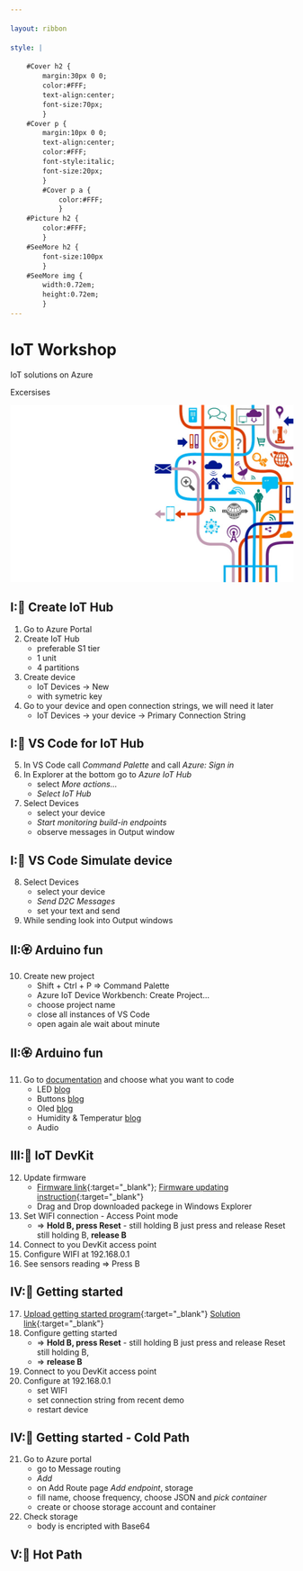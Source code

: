 ```yaml
---

layout: ribbon

style: |

    #Cover h2 {
        margin:30px 0 0;
        color:#FFF;
        text-align:center;
        font-size:70px;
        }
    #Cover p {
        margin:10px 0 0;
        text-align:center;
        color:#FFF;
        font-style:italic;
        font-size:20px;
        }
        #Cover p a {
            color:#FFF;
            }
    #Picture h2 {
        color:#FFF;
        }
    #SeeMore h2 {
        font-size:100px
        }
    #SeeMore img {
        width:0.72em;
        height:0.72em;
        }
---
```


# IoT Workshop
 
 IoT solutions on Azure
 
 Excersises


![](pictures/cover.jpg)


## I:🌸 Create IoT Hub

1. Go to Azure Portal
2. Create IoT Hub
    - preferable S1 tier
    - 1 unit
    - 4 partitions
3. Create device
    - IoT Devices -> New 
    - with symetric key
4. Go to your device and open connection strings, we will need it later
    - IoT Devices -> your device -> Primary Connection String

## I:🌸 VS Code for IoT Hub

5. In VS Code call *Command Palette* and call *Azure: Sign in*
6. In Explorer at the bottom go to *Azure IoT Hub*
    - select *More actions...*
    - *Select IoT Hub*
7. Select Devices
    - select your device
    - *Start monitoring build-in endpoints*
    - observe messages in Output window

## I:🌸 VS Code Simulate device

8. Select Devices
    - select your device
    - *Send D2C Messages*
    - set your text and send
9. While sending look into Output windows

## II:🏵️ Arduino fun

10. Create new project 
    - Shift + Ctrl + P => Command Palette
    - Azure IoT Device Workbench: Create Project... 
    - choose project name
    - close all instances of VS Code
    - open again ale wait about minute

## II:🏵️ Arduino fun

11. Go to [documentation](https://microsoft.github.io/azure-iot-developer-kit/docs/apis/hts221/) and choose what you want to code
    - LED [blog](https://www.programistkaikot.pl/2020/01/mxchip-zabawy-dioda.html)
    - Buttons [blog](https://www.programistkaikot.pl/2020/01/mxchip-obsuga-przyciskow-uzytkownika.html)
    - Oled [blog](https://www.programistkaikot.pl/2020/01/mxchip-oled-display.html)
    - Humidity & Temperatur [blog](https://www.programistkaikot.pl/2020/02/mxchip-czujnik-wilgotnosci-powietrza.html)
    - Audio 

## III:💮 IoT DevKit

12. Update firmware
    - [Firmware link](https://bit.ly/2riKrLw){:target="_blank"}; [Firmware updating instruction](https://bit.ly/34Pug60){:target="_blank"}
    - Drag and Drop downloaded packege in Windows Explorer
13. Set WIFI connection - Access Point mode
    - => **Hold B, press Reset** - still holding B just press and release Reset still holding B, **release B**
14. Connect to you DevKit access point
15. Configure WIFI at 192.168.0.1        
16. See sensors reading => Press B

## IV:🌹 Getting started 

17. [Upload getting started program](https://aka.ms/devkit/prod/getstarted/latest){:target="_blank"}  [Solution link](https://docs.microsoft.com/en-us/samples/azure-samples/mxchip-iot-devkit-get-started/sample/){:target="_blank"}
18. Configure getting started
	- => **Hold B, press Reset** - still holding B just press and release Reset still holding B,
    - => **release B**
19. Connect to you DevKit access point
20. Configure at 192.168.0.1
    - set WIFI
    - set connection string from recent demo        
	- restart device

## IV:🌹 Getting started - Cold Path

21. Go to Azure portal
	- go to Message routing
	- *Add*
    - on Add Route page *Add endpoint*, storage
    - fill name, choose frequency, choose JSON and *pick container*
    - create or choose storage account and container
22. Check storage
    - body is encripted with Base64

## V:🌺 Hot Path


<!-- ## V: IoT Central
1. Create your own IoT Central application on [Solution page](https://aka.ms/iotcentral){:target="_blank"}
2. Upload [MXChipa current release](https://aka.ms/iotcentral-docs-MXChip-releases){:target="_blank"}
13. Add new device 
    - Devices > + > Real
    - set Device Name

## V: IoT Central - configure device
1. Open your device configuration
    - Devices > your device 
    - *Connect* in right upper corner - leave it open
2. Configure device
    - restart device
    - **press A and B** right after restart at the same time
    - connect to access point 
    - open 192.168.0.1 and set all needed informations from point 2 and device display
    - reboot device

## V: IoT Central - what we can do

1. Update settings: – Fan – Voltage 
2. Call commands: - Echo - Countdown
3. Shake
4. Dashboard
5. Measurements -->

<!-- 
## Plain Text on Your Slides

Lorem ipsum dolor sit amet, consectetur [adipisicing](#all-kind-of-lists) elit, sed do eiusmod tempor incididunt ut labore et dolore magna aliqua. Ut enim ad minim veniam, *quis nostrud* exercitation ullamco laboris **nisi ut aliquip** ex ea commodo consequat. Duis aute irure <i>dolor</i> in reprehenderit in voluptate velit esse cillum <b>dolore</b> eu fugiat nulla pariatur. Excepteur sint occaecat cupidatat non proident, sunt in `<culpa>` qui officia deserunt mollit anim id est laborum.
 
{:.note}
Shower ['ʃəuə] noun. A person or thing that shows. 

## All Kind of Lists

1. Simple lists are marked with bullets
2. Ordered lists begin with a number
3. You can even nest lists one inside another
    - Or mix their types
    - But do not go too far
    - Otherwise audience will be bored
4. Look, seven rows exactly!

## Serious Citations

<figure markdown="1">

> Lorem ipsum dolor sit amet, consectetur adipisicing elit, sed do eiusmod tempor incididunt ut labore et dolore magna aliqua. Ut enim ad minim veniam, quis nostrud exercitation ullamco laboris nisi ut aliquip ex ea commodo consequat. Duis aute irure dolor in reprehenderit in voluptate velit esse cillum dolore eu fugiat nulla pariatur. Excepteur sint occaecat cupidatat non proident, sunt in culpa qui officia.

<figcaption>Marcus Tullius Cicero</figcaption>
</figure>

## Code Samples

    <!DOCTYPE html>
    <html lang="en">
    <mark><head></mark> <mark class="comment">< !--Comment-- ></mark>
        <title>Shower</title>
        <meta charset="<mark class="important">UTF-8</mark>">
        <link rel="stylesheet" href="screen.css">
    <mark></head></mark>

## Even Tables

|  Locavore      | Umami       | Helvetica | Vegan     |
+----------------|-------------|-----------|-----------+
|* Fingerstache *| Kale        | Chips     | Keytar    |
|* Sriracha     *| Gluten-free | Ennui     | Keffiyeh  |
|* Thundercats  *| Jean        | Shorts    | Biodiesel |
|* Terry        *| Richardson  | Swag      | Blog      |

It’s good to have information organized.

## Pictures
{:.cover #Picture}

![](pictures/picture.jpg)

## **You can even shout this way**

## Inner Navigation

1. Lets you reveal list items one by one
2. …To keep some key points
3. …In secret from audience
4. …But it will work only once
5. …Nobody wants to see the same joke twice

## ![](http://shwr.me/pictures/logo.svg) [See more on GitHub](https://github.com/shower/shower/)
{:.shout #SeeMore} -->
